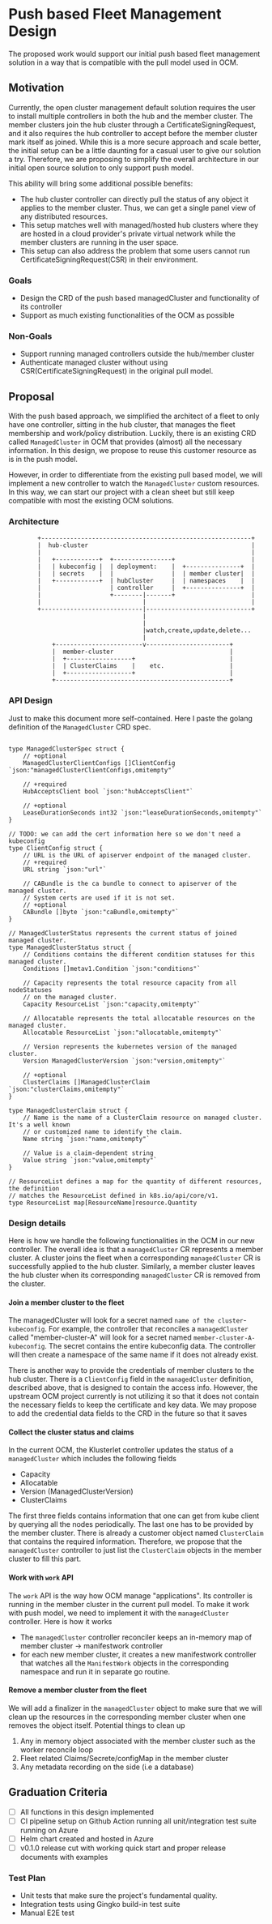 # Push based Fleet Management Design

The proposed work would support our initial push based fleet management solution in a way that is compatible with the pull model used in OCM.


## Motivation

Currently, the open cluster management default solution requires the user to install multiple controllers in both the hub and the 
member cluster. The member clusters join the hub cluster through a CertificateSigningRequest,
and it also requires the hub controller to accept before the member cluster mark itself as joined.
While this is a more secure approach and scale better, the initial setup can be a little daunting for a casual user to give our solution a try.
Therefore, we are proposing to simplify the overall architecture in our initial open source solution to only support push model.

This ability will bring some additional possible benefits:

* The hub cluster controller can directly pull the status of any object it applies to the member cluster. 
Thus, we can get a single panel view of any distributed resources.
* This setup matches well with managed/hosted hub clusters where they are hosted in a cloud provider's private virtual network 
while the member clusters are running in the user space. 
* This setup can also address the problem that some users cannot run CertificateSigningRequest(CSR) in their environment.

### Goals

* Design the CRD of the push based managedCluster and functionality of its controller
* Support as much existing functionalities of the OCM as possible

### Non-Goals

* Support running managed controllers outside the hub/member cluster
* Authenticate managed cluster without using CSR(CertificateSigningRequest) in the original pull model.

## Proposal

With the push based approach, we simplified the architect of a fleet to only have one controller, sitting in the hub cluster,
that manages the fleet membership and work/policy distribution. Luckily, there is an existing CRD called `ManagedCluster` 
in OCM that provides (almost) all the necessary information. In this design, we propose to reuse this customer resource as 
is in the push model.

However, in order to differentiate from the existing pull based model, we will implement a new controller to watch the `ManagedCluster` custom resources.
In this way, we can start our project with a clean sheet but still keep compatible with most the existing OCM solutions. 

### Architecture
```
        +----------------------------------------------------------+                                               
        |  hub-cluster                                             |                                               
        |                                                          |                                               
        |   +------------+  +----------------+                     |
        |   | kubeconfig |  | deployment:    |  +---------------+  |
        |   | secrets    |  |                |  | member cluster|  | 
        |   +------------+  | hubCluster     |  | namespaces    |  |
        |                   | controller     |  +---------------+  |
        |                   +--------|-------+                     |                                               
        |                            |                             |                                               
        +----------------------------|-----------------------------+                                               
                                     |                                                                          
                                     |                                                           
                                     |watch,create,update,delete...                                                   
                                     |                                                                                
            +------------------------v-----------------------+                                               
            |  member-cluster                                |       
            |  +------------------+                          |   
            |  | ClusterClaims    |    etc.                  |                                               
            |  +------------------+                          |
            +------------------------------------------------+
```

### API Design
Just to make this document more self-contained. Here I paste the golang definition of the `ManagedCluster` CRD spec.

```golang

type ManagedClusterSpec struct {
	// +optional
	ManagedClusterClientConfigs []ClientConfig `json:"managedClusterClientConfigs,omitempty"`

	// +required
	HubAcceptsClient bool `json:"hubAcceptsClient"`

	// +optional
	LeaseDurationSeconds int32 `json:"leaseDurationSeconds,omitempty"`
}

// TODO: we can add the cert information here so we don't need a kubeconfig
type ClientConfig struct {
    // URL is the URL of apiserver endpoint of the managed cluster.
    // +required
    URL string `json:"url"`

    // CABundle is the ca bundle to connect to apiserver of the managed cluster.
    // System certs are used if it is not set.
    // +optional
    CABundle []byte `json:"caBundle,omitempty"`
}

// ManagedClusterStatus represents the current status of joined managed cluster.
type ManagedClusterStatus struct {
    // Conditions contains the different condition statuses for this managed cluster.
    Conditions []metav1.Condition `json:"conditions"`
    
    // Capacity represents the total resource capacity from all nodeStatuses
    // on the managed cluster.
    Capacity ResourceList `json:"capacity,omitempty"`
    
    // Allocatable represents the total allocatable resources on the managed cluster.
    Allocatable ResourceList `json:"allocatable,omitempty"`
    
    // Version represents the kubernetes version of the managed cluster.
    Version ManagedClusterVersion `json:"version,omitempty"`
    
    // +optional
    ClusterClaims []ManagedClusterClaim `json:"clusterClaims,omitempty"`
}

type ManagedClusterClaim struct {
    // Name is the name of a ClusterClaim resource on managed cluster. It's a well known
    // or customized name to identify the claim.
    Name string `json:"name,omitempty"`
    
    // Value is a claim-dependent string
    Value string `json:"value,omitempty"`
}

// ResourceList defines a map for the quantity of different resources, the definition
// matches the ResourceList defined in k8s.io/api/core/v1.
type ResourceList map[ResourceName]resource.Quantity

```

### Design details
Here is how we handle the following functionalities in the OCM in our new controller. The overall idea is that 
a `managedCluster` CR represents a member cluster. A cluster joins the fleet when a corresponding `managedCluster` CR is
successfully applied to the hub cluster. Similarly, a member cluster leaves the hub cluster when its corresponding 
`managedCluster` CR is removed from the cluster. 

#### Join a member cluster to the fleet
The managedCluster will look for a secret named `name of the cluster`-`kubeconfig`. 
For example, the controller that reconciles a `managedCluster` called "member-cluster-A" will look for
a secret named `member-cluster-A-kubeconfig`. The secret contains the entire kubeconfig data. The controller will then 
create a namespace of the same name if it does not already exist.

There is another way to provide the credentials of member clusters to the hub cluster. There is a `ClientConfig`
field in the `managedCluster` definition, described above, that is designed to contain the access info.
However, the upstream OCM project currently is not utilizing it so that it does not contain the necessary fields to keep
the certificate and key data. We may propose to add the credential data fields to the CRD in the future so that it saves

#### Collect the cluster status and claims
In the current OCM, the Klusterlet controller updates the status of a `managedCluster` which includes the following fields

* Capacity
* Allocatable
* Version (ManagedClusterVersion)
* ClusterClaims

The first three fields contains information that one can get from kube client by querying all the nodes periodically.
The last one has to be provided by the member cluster. There is already a customer object named `ClusterClaim` that contains
the required information.  Therefore, we propose that the `managedCluster` controller to just list the `ClusterClaim` objects in the 
member cluster to fill this part.

#### Work with `work` API
The `work` API is the way how OCM manage "applications". Its controller is running in the member cluster in the current pull
model. To make it work with push model, we need to implement it with the `managedCluster` controller. Here is how it works

* The `managedCluster` controller reconciler keeps an in-memory map of member cluster -> manifestwork controller
* for each new member cluster, it creates a new manifestwork controller that watches all the `ManifestWork` objects in the 
corresponding namespace and run it in separate go routine.


#### Remove a member cluster from the fleet
We will add a finalizer in the `managedCluster` object to make sure that we will clean up the resources in the corresponding
member cluster when one removes the object itself. Potential things to clean up

1. Any in memory object associated with the member cluster such as the worker reconcile loop
2. Fleet related Claims/Secrete/configMap in the member cluster
3. Any metadata recording on the side (i.e a database)



## Graduation Criteria
- [ ] All functions in this design implemented
- [ ] CI pipeline setup on Github Action running all unit/integration test suite running on Azure
- [ ] Helm chart created and hosted in Azure
- [ ] v0.1.0 release cut with working quick start and proper release documents with examples

### Test Plan

* Unit tests that make sure the project's fundamental quality.
* Integration tests using Gingko build-in test suite
* Manual E2E test